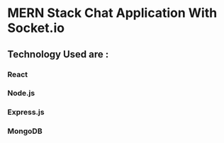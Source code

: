 # MERN Stack Chat Application With Socket.io
## Technology Used are :
### React
### Node.js
### Express.js
### MongoDB
